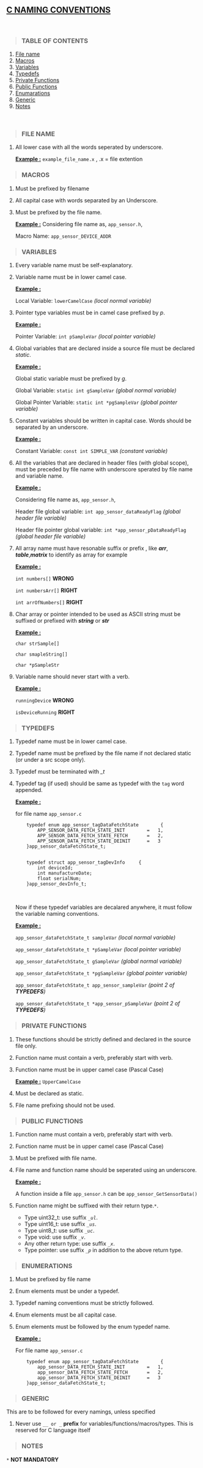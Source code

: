 ## <u>**C NAMING CONVENTIONS**</u>
&nbsp;
>   ### **TABLE OF CONTENTS**
 1. [File name](#file-name)
 2. [Macros](#macros)
 3. [Variables](#variables)
 4. [Typedefs](#typedefs)
 5. [Private Functions](#private-functions)
 6. [Public Functions](#public-functions)
 7. [Enumarations](#enumerations)
 8. [Generic](#generic)
 9. [Notes](#notes)

&nbsp;

>  ### **FILE NAME**

1.  All lower case with all the words seperated by underscore.

    <u>**Example :**</u>   `example_file_name.x` , .x = file extention

>  ### **MACROS**

1.  Must be prefixed by filename
2.  All capital case with words separated by an Underscore. 
3.  Must be prefixed by the file name.

    <u>**Example :**</u> Considering file name as, `app_sensor.h`,

    Macro Name: `app_sensor_DEVICE_ADDR`

>  ### **VARIABLES**

1.  Every variable name must be self-explanatory.
2.	Variable name must be in lower camel case.
    
    <u>**Example :**</u>

    Local Variable:   `lowerCamelCase`  *(local normal variable)*

3.  Pointer type variables must be in camel case prefixed by *p*.

    <u>**Example :**</u>

    Pointer Variable:   `int pSampleVar`  *(local pointer variable)*

4.  Global variables that are declared inside a source file must be declared *static*.

    <u>**Example :**</u>
    
    Global static variable must be prefixed by *g*.

    Global Variable:    `static int gSampleVar` *(global normal variable)*

    Global Pointer Variable:    `static int *pgSampleVar` *(global pointer variable)*

6.  Constant variables should be written in capital case.
    Words should be separated by an underscore.

    <u>**Example :**</u>

    Constant Variable:  `const int SIMPLE_VAR`  *(constant variable)*

7.  All the variables that are declared in header files (with global scope),
    must be preceded by file name with underscore sperated by file name and variable name.

    <u>**Example :**</u>

    Considering file name as, `app_sensor.h`,

    Header file global variable:    `int app_sensor_dataReadyFlag`  *(global header file variable)*

    Header file pointer global variable:    `int *app_sensor_pDataReadyFlag`  *(global header file variable)*
8.  All array name must have resonable suffix or prefix , like ***arr***, ***table***,***matrix*** to identify as array for example

    <u>**Example :**</u>
    
    `int numbers[]`      **WRONG**

    `int numbersArr[]`   **RIGHT**

    `int arrOfNumbers[]` **RIGHT**

9. Char array or pointer intended to be used as ASCII string must be suffixed or prefixed with ***string*** or ***str***

    <u>**Example :**</u>

    `char strSample[]`

    `char smapleString[]`

    `char *pSampleStr`

9.  Variable name should never start with a verb.

    <u>**Example :**</u>  

    `runningDevice`     **WRONG**

    `isDeviceRunning`   **RIGHT**  


>  ### **TYPEDEFS**

1.  Typedef name must be in lower camel case.
2.  Typedef name must be prefixed by the file name if not declared static (or under a src scope only).
3.  Typedef must be terminated with *_t*
4.  Typedef tag (if used) should be same as typedef with the `tag` word appended.

    <u>**Example :**</u>

    for file name `app_sensor.c`

            typedef enum app_sensor_tagDataFetchState        {
                APP_SENSOR_DATA_FETCH_STATE_INIT        =   1,
                APP_SENSOR_DATA_FETCH_STATE_FETCH       =   2,
                APP_SENSOR_DATA_FETCH_STATE_DEINIT      =   3    
            }app_sensor_dataFetchState_t;   


            typedef struct app_sensor_tagDevInfo     {
                int deviceId;
                int manufactureDate;
                float serialNum;
            }app_sensor_devInfo_t;

    &nbsp;


    Now if these typedef variables are decalared anywhere, it must follow the variable naming conventions.

    <u>**Example :**</u>

    `app_sensor_dataFetchState_t sampleVar`                     *(local normal variable)*

    `app_sensor_dataFetchState_t *pSampleVar`                   *(local pointer variable)*

    `app_sensor_dataFetchState_t gSampleVar`                    *(global normal variable)*  

    `app_sensor_dataFetchState_t *pgSampleVar`                  *(global pointer variable)*

    `app_sensor_dataFetchState_t app_sensor_sampleVar`          *(point 2 of **TYPEDEFS**)*

    `app_sensor_dataFetchState_t *app_sensor_pSampleVar`        *(point 2 of **TYPEDEFS**)*

>  ### **PRIVATE FUNCTIONS**

1.  These functions should be strictly defined and declared in the source file only.
2.  Function name must contain a verb, preferably start with verb.
3.  Function name must be in upper camel case (Pascal Case)
    
    <u>**Example :**</u>    `UpperCamelCase`

4.  Must be declared as static.
5.  File name prefixing should not be used.    

>  ### **PUBLIC FUNCTIONS**

1.  Function name must contain a verb, preferably start with verb.
2.  Function name must be in upper camel case (Pascal Case)
3.  Must be prefixed with file name.
4.  File name and function name should be seperated using an underscore.

    <u>**Example :**</u>  
    
    A function inside a file `app_sensor.h` can be `app_sensor_GetSensorData()`
5.  Function name might be suffixed with their return type.`*`.  

    -   Type uint32_t: use suffix *`_ul`*.
    -   Type uint16_t: use suffix *`_us`*.
    -   Type uint8_t: use suffix *`_uc`*.
    -   Type void: use suffix *`_v`*.
    -   Any other return type: use suffix *`_x`*.
    -   Type pointer: use suffix *`_p`* in addition to the above return type.
  

>  ### **ENUMERATIONS**

1. Must be prefixed by file name
2. Enum elements must be under a typedef.
3.	Typedef naming conventions must be strictly followed.
4.	Enum elements must be all capital case. 
5.	Enum elements must be followed by the enum typedef name.

    <u>**Example :**</u> 
    
    For file name `app_sensor.c`

            typedef enum app_sensor_tagDataFetchState        {
                app_sensor_DATA_FETCH_STATE_INIT        =   1,
                app_sensor_DATA_FETCH_STATE_FETCH       =   2,
                app_sensor_DATA_FETCH_STATE_DEINIT      =   3    
            }app_sensor_dataFetchState_t;   

>  ### **GENERIC**

This are to be followed for every namings, unless specified

1. Never use `__ or _` **prefix** for variables/functions/macros/types. This is reserved for C language itself 


>  ### **NOTES**

`*` **NOT MANDATORY**



